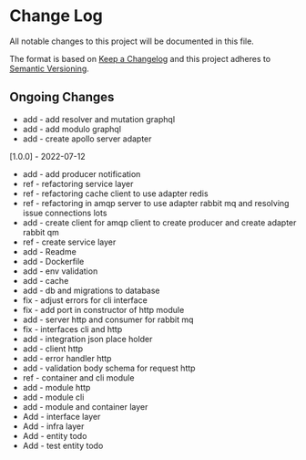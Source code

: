 # Change Log

All notable changes to this project will be documented in this file.

The format is based on [Keep a Changelog](http://keepachangelog.com/)
and this project adheres to [Semantic Versioning](http://semver.org/).

## Ongoing Changes

- add - add resolver and mutation graphql
- add - add modulo graphql
- add - create apollo server adapter

[1.0.0] - 2022-07-12

- add - add producer notification
- ref - refactoring service layer
- ref - refactoring cache client to use adapter redis
- ref - refactoring in amqp server to use adapter rabbit mq and resolving issue connections lots
- add - create client for amqp client to create producer and create adapter rabbit qm
- ref - create service layer
- add - Readme
- add - Dockerfile
- add - env validation
- add - cache
- add - db and migrations to database
- fix - adjust errors for cli interface
- fix - add port in constructor of http module
- add - server http and consumer for rabbit mq
- fix - interfaces cli and http
- add - integration json place holder
- add - client http
- add - error handler http
- add - validation body schema for request http
- ref - container and cli module
- add - module http
- add - module cli
- add - module and container layer
- Add - interface layer
- Add - infra layer
- Add - entity todo
- Add - test entity todo
